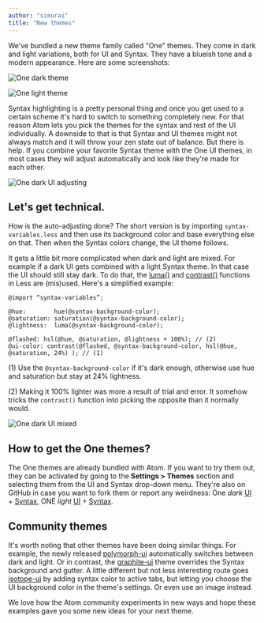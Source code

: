 ```yaml
---
author: "simurai"
title: "New themes"
---
```


We've bundled a new theme family called "One" themes. They come in dark and light variations, both for UI and Syntax. They have a blueish tone and a modern appearance. Here are some screenshots:

<!--more-->

![One dark theme](/assets/images/blog.atom.io/img/posts/one-theme-dark.png)

![One light theme](/assets/images/blog.atom.io/img/posts/one-theme-light.png)

Syntax highlighting is a pretty personal thing and once you get used to a certain scheme it's hard to switch to something completely new. For that reason Atom lets you pick the themes for the syntax and rest of the UI individually. A downside to that is that Syntax and UI themes might not always match and it will throw your zen state out of balance. But there is help. If you combine your favorite Syntax theme with the One UI themes, in most cases they will adjust automatically and look like they're made for each other.

![One dark UI adjusting](/assets/images/blog.atom.io/img/posts/one-theme-others.png)

## Let's get technical.

How is the auto-adjusting done? The short version is by importing `syntax-variables.less` and then use its background color and base everything else on that. Then when the Syntax colors change, the UI theme follows.

It gets a little bit more complicated when dark and light are mixed. For example if a dark UI gets combined with a light Syntax theme. In that case the UI should still stay dark. To do that, the [luma()](http://lesscss.org/functions/#color-channel-luma) and [contrast()](http://lesscss.org/functions/#color-operations-contrast) functions in Less are (mis)used. Here's a simplified example:

```less
@import “syntax-variables”;

@hue:        hue(@syntax-background-color);
@saturation: saturation(@syntax-background-color);
@lightness:  luma(@syntax-background-color);

@flashed: hsl(@hue, @saturation, @lightness + 100%); // (2)
@ui-color: contrast(@flashed, @syntax-background-color, hsl(@hue, @saturation, 24%) ); // (1)
```

(1) Use the `@syntax-background-color` if it's dark enough, otherwise use hue and saturation but stay at 24% lightness.

(2) Making it 100% lighter was more a result of trial and error. It somehow tricks the `contrast()` function into picking the opposite than it normally would.

![One dark UI mixed](/assets/images/blog.atom.io/img/posts/one-theme-mixed.png)

## How to get the One themes?

The One themes are already bundled with Atom. If you want to try them out, they can be activated by going to the **Settings > Themes** section and selecting them from the UI and Syntax drop-down menu. They're also on GitHub in case you want to fork them or report any weirdness: One _dark_ [UI](https://github.com/atom/one-dark-ui) + [Syntax](https://github.com/atom/one-dark-syntax), ONE _light_ [UI](https://github.com/atom/one-light-ui) + [Syntax](https://github.com/atom/one-light-syntax).

## Community themes

It's worth noting that other themes have been doing similar things. For example, the newly released [polymorph-ui](https://atom.io/themes/polymorph-ui) automatically switches between dark and light. Or in contrast, the [graphite-ui](https://atom.io/themes/graphite-ui) theme overrides the Syntax background and gutter. A little different but not less interesting route goes [isotope-ui](https://atom.io/themes/isotope-ui) by adding syntax color to active tabs, but letting you choose the UI background color in the theme's settings. Or even use an image instead.

We love how the Atom community experiments in new ways and hope these examples gave you some new ideas for your next theme.
